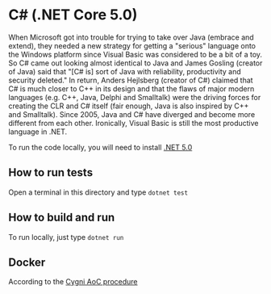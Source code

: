 # C# (.NET Core 5.0)
When Microsoft got into trouble for trying to take over Java (embrace and extend), they needed a new strategy for getting a "serious" language onto the Windows platform since Visual Basic was considered to be a bit of a toy. So C# came out looking almost identical to Java and James Gosling (creator of Java) said that "[C# is] sort of Java with reliability, productivity and security deleted." In return, Anders Hejlsberg (creator of C#) claimed that C# is much closer to C++ in its design and that the flaws of major modern languages (e.g. C++, Java, Delphi and Smalltalk) were the driving forces for creating the CLR and C# itself (fair enough, Java is also inspired by C++ and Smalltalk). Since 2005, Java and C# have diverged and become more different from each other. Ironically, Visual Basic is still the most productive language in .NET.

To run the code locally, you will need to install [.NET 5.0](https://dotnet.microsoft.com/download/dotnet/5.0)

## How to run tests
Open a terminal in this directory and type `dotnet test`

## How to build and run
To run locally, just type `dotnet run`

## Docker
According to the [Cygni AoC procedure](https://github.com/cygni/aoc_example)

